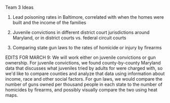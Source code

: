 Team 3 Ideas

1. Lead poisoning rates in Baltimore, correlated with when the homes were built and the income of the families

2. Juvenile convictions in different district court jurisdictions around Maryland, or in district courts vs. federal circuit courts

3. Comparing state gun laws to the rates of homicide or injury by firearms


EDITS FOR MARCH 9:
We will work either on juvenile convictions or gun ownership.
For juvenile convictions, we found county-by-county Maryland data that discusses what juveniles tried by adults for were charged with, so we'd like to compare counties and analyze that data using information about income, race and other social factors.
For gun laws, we would compare the number of guns owned per thousand people in each state to the number of homicides by firearms, and possibly visually compare the two using heat maps. 
